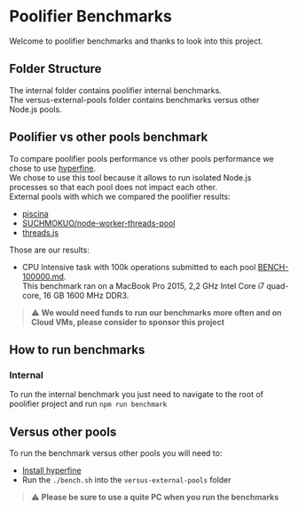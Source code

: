 # Poolifier Benchmarks

Welcome to poolifier benchmarks and thanks to look into this project.

## Folder Structure

The internal folder contains poolifier internal benchmarks.  
The versus-external-pools folder contains benchmarks versus other Node.js pools.

## Poolifier vs other pools benchmark

To compare poolifier pools performance vs other pools performance we chose to use [hyperfine](https://github.com/sharkdp/hyperfine).  
We chose to use this tool because it allows to run isolated Node.js processes so that each pool does not impact each other.  
External pools with which we compared the poolifier results:

- [piscina](https://github.com/piscinajs/piscina)
- [SUCHMOKUO/node-worker-threads-pool](https://github.com/SUCHMOKUO/node-worker-threads-pool)
- [threads.js](https://github.com/andywer/threads.js/)

Those are our results:

- CPU Intensive task with 100k operations submitted to each pool [BENCH-100000.md](./versus-external-pools/BENCH-100000.md).  
  This benchmark ran on a MacBook Pro 2015, 2,2 GHz Intel Core i7 quad-core, 16 GB 1600 MHz DDR3.

> :warning: **We would need funds to run our benchmarks more often and on Cloud VMs, please consider to sponsor this project**

## How to run benchmarks

### Internal

To run the internal benchmark you just need to navigate to the root of poolifier project and run `npm run benchmark`

## Versus other pools

To run the benchmark versus other pools you will need to:

- [Install hyperfine](https://github.com/sharkdp/hyperfine#installation)
- Run the `./bench.sh` into the `versus-external-pools` folder

> :warning: **Please be sure to use a quite PC when you run the benchmarks**
